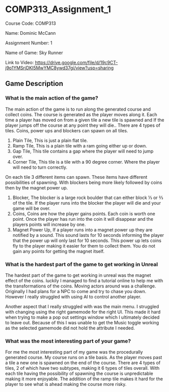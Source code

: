# COMP313_Assignment_1
Course Code: COMP313

Name: Dominic McCann

Assignment Number: 1

Name of Game: Sky Runner

Link to Video: https://drive.google.com/file/d/19c9CT-j9o1YMSrjDKI5MwYMC8ywd37gi/view?usp=sharing

## Game Description
### What is the main action of the game?
The main action of the game is to run along the generated course and collect coins. The course is generated as the player moves along it. Each time a player has moved on from a given tile a new tile is spawned and If the player jumps off the course at any point they will die.. There are 4 types of tiles. Coins, power ups and blockers can spawn on all tiles. 

1. Plain Tile, This is just a plain flat tile.
2. Ramp Tile, This is a plain tile with a ram going either up or down.
3. Gap Tile, This tile contains a gap where the player will need to jump over.
4. Corner Tile, This tile is a tile with a 90 degree corner. Where the player will need to turn correctly.

On each tile 3 different items can spawn. These items have different possibilities of spawning. With blockers being more likely followed by coins then by the magnet power up.

1. Blocker, The blocker is a large rock boulder that can either block ⅓ or ⅔ of the tile. If the player runs into the blocker the player will die and your game will be over.
2. Coins, Coins are how the player gains points. Each coin is worth one point. Once the player has run into the coin it will disappear and the players points will increase by one.
3. Magnet Power Up, If a player runs into a magnet power up they are notified by a sound. This sound lasts for 10 seconds informing the player that the power up will only last for 10 seconds. This power up lets coins fly to the player making it easier for them to collect them. You do not gain any points for getting the magnet itself.

### What is the hardest part of the game to get working in Unreal
The hardest part of the game to get working in unreal was the magnet effect of the coins. luckily I managed to find a tutorial online to help me with the transformations of the coins. Moving actors around was a challenge. Originally I had plans for a NPC to come and try to chase you down. However I really struggled with using AI to control another player. 

Another aspect that I really struggled with was the main menu. I struggled with changing using the right gamemode for the right UI. This made it hard when trying to make a pop out settings window which I ultimately decided to leave out. Because of this I was unable to get the Music toggle working as the selected gamemode did not hold the attribute I needed.

### What was the most interesting part of your game?
For me the most interesting part of my game was the procedurally generated course. My course runs on a tile basis. As the player moves past a tile a new one is spawned on the end of the course. There are 4 types of tiles, 2 of which have two subtypes, making it 6 types of tiles overall. With each tile having the possibility of spawning the course is unpredictable making it more enjoyable. The addition of the ramp tile makes it hard for the player to see what is ahead making the course more risky. 

